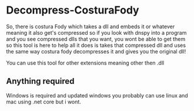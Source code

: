 # Decompress-CosturaFody
<p>So, there is costura Fody which takes a dll and embeds it or whatever meaning it also get's compressed so if you look with dnspy
into a program and you see compressed dlls that you want, you wont be able to get them so this tool is here to help all it does is takes that compressed dll
and uses the same way costura fody decompresses it and gives you the original dll!</p>

<p>You can use this tool for other extensions meaning other then .dll</p>

## Anything required
Windows is required and updated windows
you probably can use linux and mac using .net core but i wont.
